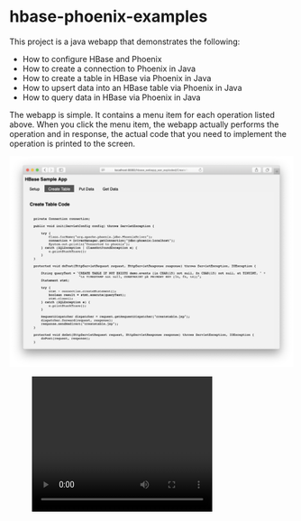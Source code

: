 # hbase-phoenix-examples

This project is a java webapp that demonstrates the following:
- How to configure HBase and Phoenix
- How to create a connection to Phoenix in Java
- How to create a table in HBase via Phoenix in Java
- How to upsert data into an HBase table via Phoenix in Java
- How to query data in HBase via Phoenix in Java

The webapp is simple. It contains a menu item for each operation listed above. When you click the menu item, the webapp actually
performs the operation and in response, the actual code that you need to implement the operation is printed to the screen.

<img src="images/sample.png"  alt="sample image"/>
<figure class="video_container">
  <video width="320" height="240" controls>
    <source src="video/sample.mp4" type="video/mp4">
  </video>
</figure>
